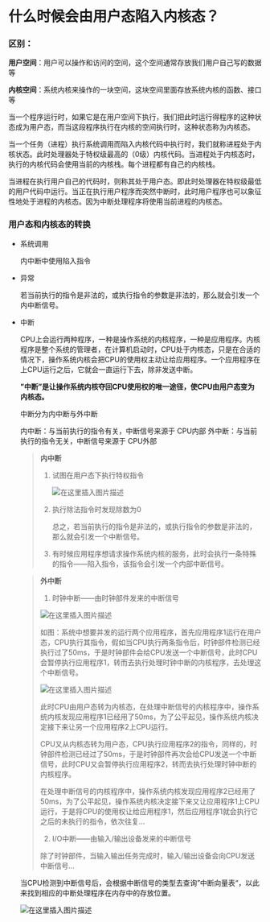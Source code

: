 # 什么时候会由用户态陷入内核态？

### 区别：

**用户空间**：用户可以操作和访问的空间，这个空间通常存放我们用户自己写的数据等

**内核空间**：系统内核来操作的一块空间，这块空间里面存放系统内核的函数、接口等

当一个程序运行时，如果它是在用户空间下执行，我们把此时运行得程序的这种状态成为用户态，而当这段程序执行在内核的空间执行时，这种状态称为内核态。

当一个任务（进程）执行系统调用而陷入内核代码中执行时，我们就称进程处于内核状态。此时处理器处于特权级最高的（0级）内核代码。当进程处于内核态时，执行的内核代码会使用当前的内核栈。每个进程都有自己的内核栈。

当进程在执行用户自己的代码时，则称其处于用户态。即此时处理器在特权级最低的用户代码中运行。当正在执行用户程序而突然中断时，此时用户程序也可以象征性地处于进程的内核态。因为中断处理程序将使用当前进程的内核态。

### 用户态和内核态的转换

- 系统调用

  内中断中使用陷入指令

- 异常

  若当前执行的指令是非法的，或执行指令的参数是非法的，那么就会引发一个内中断信号。

- 中断

  CPU上会运行两种程序，一种是操作系统的内核程序，一种是应用程序。内核程序是整个系统的管理者，在计算机启动时，CPU处于内核态，只是在合适的情况下，操作系统内核会把CPU的使用权主动让给应用程序。一个应用程序在上CPU运行之后，它就会一直运行下去，除非发送中断。

  **”中断”是让操作系统内核夺回CPU使用权的唯一途径，使CPU由用户态变为内核态。**

  中断分为内中断与外中断

  内中断：与当前执行的指令有关，中断信号来源于 CPU内部
  外中断：与当前执行的指令无关，中断信号来源于 CPU外部

  > **内中断**
  >
  > 1. 试图在用户态下执行特权指令
  >
  >    ![在这里插入图片描述](https://www.pianshen.com/images/148/bbd561121ba3cef45b879040d5e6a72c.png)
  >
  > 2. 执行除法指令时发现除数为0
  >
  >    总之，若当前执行的指令是非法的，或执行指令的参数是非法的，那么就会引发一个中断信号。
  >
  > 3. 有时候应用程序想请求操作系统内核的服务，此时会执行一条特殊的指令——陷入指令，该指令会引发一个内部中断信号。

  >**外中断**
  >
  >1. 时钟中断——由时钟部件发来的中断信号
  >
  >   ![在这里插入图片描述](https://www.pianshen.com/images/650/67e11722c2fc033419861ecf62b2e332.png)
  >
  >如图：系统中想要并发的运行两个应用程序，首先应用程序1运行在用户态，CPU执行其指令，假如当CPU执行两条指令后，时钟部件检测已经执行过了50ms，于是时钟部件会给CPU发送一个中断信号，此时CPU会暂停执行应用程序1，转而去执行处理时钟中断的内核程序，去处理这个中断信号。
  >
  >![在这里插入图片描述](https://www.pianshen.com/images/961/e7dd3f93c2f6d453ef636f2fcf2ee7f9.png)
  >
  >此时CPU由用户态转为内核态，在处理中断信号的内核程序中，操作系统内核发现应用程序1已经用了50ms，为了公平起见，操作系统内核决定接下来让另一个应用程序2上CPU运行。
  >
  >CPU又从内核态转为用户态，CPU执行应用程序2的指令，同样的，时钟部件检测已经过了50ms，于是时钟部件再次会给CPU发送一个中断信号，此时CPU又会暂停执行应用程序2，转而去执行处理时钟中断的内核程序。
  >
  >在处理中断信号的内核程序中，操作系统内核发现应用程序2已经用了50ms，为了公平起见，操作系统内核决定接下来又让应用程序1上CPU运行，于是将CPU的使用权让给应用程序1，然后应用程序1就会执行它之后的未执行的指令，依次往复…
  >
  >2. I/O中断——由输入/输出设备发来的中断信号
  >
  >除了时钟部件，当输入输出任务完成时，输入/输出设备会向CPU发送中断信号…

  当CPU检测到中断信号后，会根据中断信号的类型去查询”中断向量表“，以此来找到相应的中断处理程序在内存中的存放位置。

  ![在这里插入图片描述](https://www.pianshen.com/images/647/1eb5717b7bf97b5b6f6b84b4b0bf205f.png)